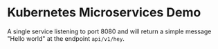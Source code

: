 # Kubernetes Microservices Demo

A single service listening to port 8080 and will return a simple message "Hello world" at the endpoint `api/v1/hey`.
